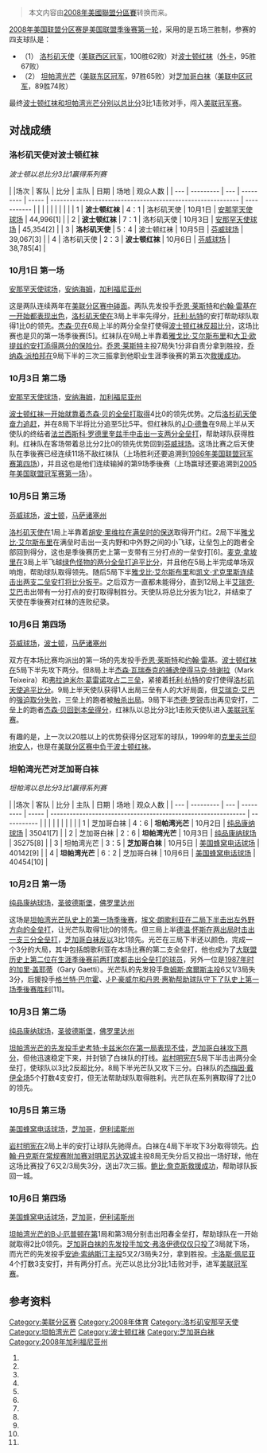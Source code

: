 > 本文内容由[2008年美國聯盟分區賽](https://zh.wikipedia.org/wiki/2008年美國聯盟分區賽)转换而来。


[2008年](https://zh.wikipedia.org/wiki/2008年美国职棒大联盟球季 "wikilink")[美国联盟分区赛是](https://zh.wikipedia.org/wiki/美国联盟分区赛 "wikilink")[美国联盟季後赛第一轮](https://zh.wikipedia.org/wiki/美国联盟 "wikilink")，采用的是五场三胜制，参赛的四支球队是：

  - （1） [洛杉矶天使](https://zh.wikipedia.org/wiki/洛杉矶天使 "wikilink")（[美联西区冠军](https://zh.wikipedia.org/wiki/美国联盟西区 "wikilink")，100胜62败）对[波士顿红袜](https://zh.wikipedia.org/wiki/波士顿红袜 "wikilink")（[外卡](https://zh.wikipedia.org/wiki/外卡 "wikilink")，95胜67败）
  - （2） [坦帕湾光芒](https://zh.wikipedia.org/wiki/坦帕湾光芒 "wikilink")（[美联东区冠军](https://zh.wikipedia.org/wiki/美国联盟东区 "wikilink")，97胜65败）对[芝加哥白袜](https://zh.wikipedia.org/wiki/芝加哥白袜 "wikilink")（[美联中区冠军](https://zh.wikipedia.org/wiki/美国联盟中区 "wikilink")，89胜74败）

最终[波士顿红袜和](https://zh.wikipedia.org/wiki/波士顿红袜 "wikilink")[坦帕湾光芒分别以总比分](https://zh.wikipedia.org/wiki/坦帕湾光芒 "wikilink")3比1击败对手，闯入[美联冠军赛](../Page/2008年美国联盟冠军赛.md "wikilink")。

## 对战成绩

### 洛杉矶天使对波士顿红袜

*波士顿以总比分3比1赢得系列赛*

| |场次 | 客队        | 比分  | 主队        | 日期    | 场地                                                          | 观众人数        |
| --- | --------- | --- | --------- | ----- | ----------------------------------------------------------- | ----------- |
|     |           |     |           |       |                                                             |             |
| 1   | **波士顿红袜** | 4：1 | 洛杉矶天使     | 10月1日 | [安那罕天使球场](https://zh.wikipedia.org/wiki/安那罕天使球场 "wikilink") | 44,996\[1\] |
| 2   | **波士顿红袜** | 7：1 | 洛杉矶天使     | 10月3日 | [安那罕天使球场](https://zh.wikipedia.org/wiki/安那罕天使球场 "wikilink") | 45,354\[2\] |
| 3   | **洛杉矶天使** | 5：4 | 波士顿红袜     | 10月5日 | [芬威球场](https://zh.wikipedia.org/wiki/芬威球场 "wikilink")       | 39,067\[3\] |
| 4   | 洛杉矶天使     | 2：3 | **波士顿红袜** | 10月6日 | [芬威球场](https://zh.wikipedia.org/wiki/芬威球场 "wikilink")       | 38,785\[4\] |

### 10月1日 第一场

[安那罕天使球场](https://zh.wikipedia.org/wiki/安那罕天使球场 "wikilink")，[安纳海姆](https://zh.wikipedia.org/wiki/安纳海姆 "wikilink")，[加利福尼亚州](../Page/加利福尼亚州.md "wikilink")

这是两队连续两年在[美联分区赛中碰面](https://zh.wikipedia.org/wiki/美国联盟分区赛 "wikilink")。两队先发投手[乔恩·莱斯特](../Page/乔恩·莱斯特.md "wikilink")和[约翰·雷基在一开始都表现出色](https://zh.wikipedia.org/wiki/约翰·雷基 "wikilink")，[洛杉矶天使在](https://zh.wikipedia.org/wiki/洛杉矶天使 "wikilink")3局上半率先得分，[托利·杭特](../Page/托利·杭特.md "wikilink")的安打帮助球队取得1比0的领先。[杰森·贝在](https://zh.wikipedia.org/wiki/杰森·贝 "wikilink")6局上半的两分全垒打使得[波士顿红袜反超比分](https://zh.wikipedia.org/wiki/波士顿红袜 "wikilink")，这场比赛也是贝的第一场季後赛\[5\]。红袜队在9局上半靠着[雅戈比·艾尔斯布里](../Page/雅戈比·艾尔斯布里.md "wikilink")和[大卫·欧提兹的安打添得两分的保险分](https://zh.wikipedia.org/wiki/大卫·欧提兹 "wikilink")。[乔恩·莱斯特](../Page/乔恩·莱斯特.md "wikilink")主投7局失1分非自责分拿到胜投，[乔纳森·派柏邦在](https://zh.wikipedia.org/wiki/乔纳森·派柏邦 "wikilink")9局下半的三次三振拿到他职业生涯季後赛的第五次[救援成功](../Page/救援成功.md "wikilink")。

### 10月3日 第二场

[安那罕天使球场](https://zh.wikipedia.org/wiki/安那罕天使球场 "wikilink")，[安纳海姆](https://zh.wikipedia.org/wiki/安纳海姆 "wikilink")，[加利福尼亚州](../Page/加利福尼亚州.md "wikilink")

[波士顿红袜一开始就靠着](https://zh.wikipedia.org/wiki/波士顿红袜 "wikilink")[杰森·贝的全垒打取得](https://zh.wikipedia.org/wiki/杰森·贝 "wikilink")4比0的领先优势。之后[洛杉矶天使奋力追赶](https://zh.wikipedia.org/wiki/洛杉矶天使 "wikilink")，并在8局下半将比分追至5比5平。但红袜队的[J·D·德鲁](../Page/J·D·德鲁.md "wikilink")在9局上半从天使队的终结者[法兰西斯科·罗德里奎兹手中击出一支两分全垒打](https://zh.wikipedia.org/wiki/法兰西斯科·罗德里奎兹 "wikilink")，帮助球队获得胜利。红袜队在客场带着总比分2比0的领先优势回到[芬威球场](https://zh.wikipedia.org/wiki/芬威球场 "wikilink")。这场比赛之后天使队在季後赛已经连续11场不敌红袜队（上场胜利还要追溯到[1986年美国联盟冠军赛第四场](https://zh.wikipedia.org/wiki/1986年美国联盟冠军赛 "wikilink")），并且这也是他们连续输掉的第9场季後赛（上场赢球还要追溯到[2005年美国联盟冠军赛第一场](https://zh.wikipedia.org/wiki/2005年美国联盟冠军赛 "wikilink")）。

### 10月5日 第三场

[芬威球场](https://zh.wikipedia.org/wiki/芬威球场 "wikilink")，[波士顿](../Page/波士顿.md "wikilink")，[马萨诸塞州](https://zh.wikipedia.org/wiki/马萨诸塞州 "wikilink")

[洛杉矶天使在](https://zh.wikipedia.org/wiki/洛杉矶天使 "wikilink")1局上半靠着[胡安·里维拉在满垒时的](https://zh.wikipedia.org/wiki/璜·瑞维拉 "wikilink")[保送](../Page/保送.md "wikilink")取得开门红。2局下半[雅戈比·艾尔斯布里](../Page/雅戈比·艾尔斯布里.md "wikilink")在满垒时击出一支内野和中外野之间的小飞球，让垒包上的跑者全部回到得分，这也是季後赛历史上第一支带有三分打点的一垒安打\[6\]。[麦克·拿坡里在](https://zh.wikipedia.org/wiki/麦克·拿坡里 "wikilink")3局上半飞越[绿色怪物的两分全垒打追平比分](https://zh.wikipedia.org/wiki/绿色怪物 "wikilink")，并且他在5局上半完成单场双响炮，帮助球队取得领先。随后5局下半[雅戈比·艾尔斯布里](../Page/雅戈比·艾尔斯布里.md "wikilink")和[凯文·尤克里斯连续击出两支二垒安打将比分扳平](https://zh.wikipedia.org/wiki/凯文·尤克里斯 "wikilink")。之后双方一直都未能得分，直到12局上半[艾瑞克·艾巴](../Page/艾瑞克·艾巴.md "wikilink")击出带有一分打点的安打取得制胜分。天使队将总比分扳为1比2，并结束了天使在季後赛对红袜的连败纪录。

### 10月6日 第四场

[芬威球场](https://zh.wikipedia.org/wiki/芬威球场 "wikilink")，[波士顿](../Page/波士顿.md "wikilink")，[马萨诸塞州](https://zh.wikipedia.org/wiki/马萨诸塞州 "wikilink")

双方在本场比赛均派出的第一场的先发投手[乔恩·莱斯特](../Page/乔恩·莱斯特.md "wikilink")和[约翰·雷基](https://zh.wikipedia.org/wiki/约翰·雷基 "wikilink")。[波士顿红袜在](https://zh.wikipedia.org/wiki/波士顿红袜 "wikilink")5局下半先攻下两分。但8局上半[杰森·瓦瑞泰克的捕逸使得](https://zh.wikipedia.org/wiki/杰森·瓦瑞泰克 "wikilink")[马克·特谢拉](https://zh.wikipedia.org/wiki/马克·特谢拉 "wikilink")（Mark Teixeira）和[弗拉迪米尔·葛雷诺攻占二三垒](https://zh.wikipedia.org/wiki/弗拉迪米尔·葛雷诺 "wikilink")，紧接着[托利·杭特](../Page/托利·杭特.md "wikilink")的安打使得[洛杉矶天使追平比分](https://zh.wikipedia.org/wiki/洛杉矶天使 "wikilink")。9局上半天使队获得1人出局三垒有人的大好局面，但[艾瑞克·艾巴](../Page/艾瑞克·艾巴.md "wikilink")的[强迫取分失败](https://zh.wikipedia.org/wiki/强迫取分 "wikilink")，三垒上的跑者被[触杀出局](https://zh.wikipedia.org/wiki/触杀 "wikilink")。9局下半[杰德·罗锐](../Page/杰德·罗锐.md "wikilink")击出再见安打，二垒上的跑者[杰森·贝回到本垒得分](https://zh.wikipedia.org/wiki/杰森·贝 "wikilink")，红袜队以总比分3比1击败天使队进入[美联冠军赛](../Page/2008年美国联盟冠军赛.md "wikilink")。

有趣的是，上一次以20胜以上的优势获得分区冠军的球队，1999年的[克里夫兰印地安人](https://zh.wikipedia.org/wiki/克里夫兰印地安人 "wikilink")，也是在[美联分区赛中负于波士顿红袜](https://zh.wikipedia.org/wiki/1999年美国联盟分区赛 "wikilink")。

### 坦帕湾光芒对芝加哥白袜

*坦帕湾以总比分3比1赢得系列赛*

| |场次 | 客队        | 比分  | 主队        | 日期    | 场地                                                            | 观众人数        |
| --- | --------- | --- | --------- | ----- | ------------------------------------------------------------- | ----------- |
|     |           |     |           |       |                                                               |             |
| 1   | 芝加哥白袜     | 4：6 | **坦帕湾光芒** | 10月2日 | [纯品康纳球场](https://zh.wikipedia.org/wiki/纯品康纳球场 "wikilink")     | 35041\[7\]  |
| 2   | 芝加哥白袜     | 2：6 | **坦帕湾光芒** | 10月3日 | [纯品康纳球场](https://zh.wikipedia.org/wiki/纯品康纳球场 "wikilink")     | 35275\[8\]  |
| 3   | 坦帕湾光芒     | 3：5 | **芝加哥白袜** | 10月5日 | [美国蜂窝电话球场](https://zh.wikipedia.org/wiki/美国蜂窝电话球场 "wikilink") | 40142\[9\]  |
| 4   | **坦帕湾光芒** | 6：2 | 芝加哥白袜     | 10月6日 | [美国蜂窝电话球场](https://zh.wikipedia.org/wiki/美国蜂窝电话球场 "wikilink") | 40454\[10\] |

### 10月2日 第一场

[纯品康纳球场](https://zh.wikipedia.org/wiki/纯品康纳球场 "wikilink")，[圣彼德斯堡](https://zh.wikipedia.org/wiki/圣彼德斯堡_\(佛罗里达州\) "wikilink")，[佛罗里达州](../Page/佛罗里达州.md "wikilink")

这场是[坦帕湾光芒队史上的第一场季後赛](https://zh.wikipedia.org/wiki/坦帕湾光芒 "wikilink")，[埃文·朗歌利亚在二局下半击出左外野方向的](https://zh.wikipedia.org/wiki/埃文·朗歌利亚 "wikilink")[全垒打](https://zh.wikipedia.org/wiki/全垒打 "wikilink")，让光芒队取得1比0的领先。但三局上半[德温·怀斯在两出局时击出一支三分全垒打](https://zh.wikipedia.org/wiki/德温·怀斯 "wikilink")，[芝加哥白袜反以](https://zh.wikipedia.org/wiki/芝加哥白袜 "wikilink")3比1领先。光芒在三局下半还以颜色，完成一个3分的大局，其中包括朗歌利亚在本场比赛的第二支全垒打，他也成为了[大联盟历史上第二位在生涯季後赛前两打席都击出全垒打的球员](https://zh.wikipedia.org/wiki/美国职棒大联盟 "wikilink")，另外一位是[1987年时的](https://zh.wikipedia.org/wiki/1987年美国联盟冠军赛 "wikilink")[加里·盖耶蒂](https://zh.wikipedia.org/wiki/加里·盖耶蒂 "wikilink")（Gary Gaetti）。光芒队的先发投手[詹姆斯·席爾斯主投](https://zh.wikipedia.org/wiki/詹姆斯·席爾斯 "wikilink")6又1/3局失3分，后援投手[格兰特·巴尔霍](https://zh.wikipedia.org/wiki/格兰特·巴尔霍 "wikilink")、[J·P·豪威尔和](https://zh.wikipedia.org/wiki/J·P·豪威尔 "wikilink")[丹恩·惠勒帮助球队守下了队史上第一场季後赛胜利](https://zh.wikipedia.org/wiki/丹恩·惠勒 "wikilink")\[11\]。

### 10月3日 第二场

[纯品康纳球场](https://zh.wikipedia.org/wiki/纯品康纳球场 "wikilink")，[圣彼德斯堡](https://zh.wikipedia.org/wiki/圣彼德斯堡_\(佛罗里达州\) "wikilink")，[佛罗里达州](../Page/佛罗里达州.md "wikilink")

[坦帕湾光芒的先发投手](https://zh.wikipedia.org/wiki/坦帕湾光芒 "wikilink")[史考特·卡兹米尔在第一局表现不佳](https://zh.wikipedia.org/wiki/史考特·卡兹米尔 "wikilink")，[芝加哥白袜攻下两分](https://zh.wikipedia.org/wiki/芝加哥白袜 "wikilink")，但他迅速稳定下来，并封锁了白袜队的打线。[岩村明宪在](https://zh.wikipedia.org/wiki/岩村明宪 "wikilink")5局下半击出两分全垒打，使球队以3比2反超比分。8局下半光芒队又攻下三分。白袜队的[杰梅因·戴伊全场](https://zh.wikipedia.org/wiki/杰梅因·戴伊 "wikilink")5个打数4支安打，但无法帮助球队取得胜利。光芒队在系列赛取得了2比0的领先。

### 10月5日 第三场

[美国蜂窝电话球场](https://zh.wikipedia.org/wiki/美国蜂窝电话球场 "wikilink")，[芝加哥](../Page/芝加哥.md "wikilink")，[伊利诺斯州](https://zh.wikipedia.org/wiki/伊利诺斯州 "wikilink")

[岩村明宪在](https://zh.wikipedia.org/wiki/岩村明宪 "wikilink")2局上半的安打让球队先驰得点。白袜在4局下半攻下3分取得领先。[约翰·丹克斯在常规赛附加赛对](https://zh.wikipedia.org/wiki/约翰·丹克斯 "wikilink")[明尼苏达双城](../Page/明尼苏达双城.md "wikilink")主投8局无失分后又投出一场好球，他在这场比赛投了6又2/3局失3分，送出7次三振。[鲍比·詹克斯救援成功](https://zh.wikipedia.org/wiki/鲍比·詹克斯 "wikilink")，帮助球队扳回一城。

### 10月6日 第四场

[美国蜂窝电话球场](https://zh.wikipedia.org/wiki/美国蜂窝电话球场 "wikilink")，[芝加哥](../Page/芝加哥.md "wikilink")，[伊利诺斯州](https://zh.wikipedia.org/wiki/伊利诺斯州 "wikilink")

[坦帕湾光芒的](https://zh.wikipedia.org/wiki/坦帕湾光芒 "wikilink")[B·J·厄普顿在第](https://zh.wikipedia.org/wiki/B·J·厄普顿 "wikilink")1局和第3局分别击出阳春全垒打，帮助球队在一开始就取得2比0领先。[芝加哥白袜的先发投手](https://zh.wikipedia.org/wiki/芝加哥白袜 "wikilink")[加文·弗洛伊德仅仅只投了](https://zh.wikipedia.org/wiki/加文·弗洛伊德 "wikilink")3局就下场，而光芒的先发投手[安迪·索纳斯汀主投](https://zh.wikipedia.org/wiki/安迪·索纳斯汀 "wikilink")5又2/3局失2分，拿到胜投。[卡洛斯·佩尼亚](../Page/卡洛斯·佩尼亚.md "wikilink")4个打数3支安打，并有两分打点。光芒以总比分3比1击败对手，进军[美联冠军赛](../Page/2008年美国联盟冠军赛.md "wikilink")。

## 参考资料

[Category:美联分区赛](https://zh.wikipedia.org/wiki/Category:美联分区赛 "wikilink") [Category:2008年体育](https://zh.wikipedia.org/wiki/Category:2008年体育 "wikilink") [Category:洛杉矶安那罕天使](https://zh.wikipedia.org/wiki/Category:洛杉矶安那罕天使 "wikilink") [Category:坦帕湾光芒](https://zh.wikipedia.org/wiki/Category:坦帕湾光芒 "wikilink") [Category:波士顿红袜](https://zh.wikipedia.org/wiki/Category:波士顿红袜 "wikilink") [Category:芝加哥白袜](https://zh.wikipedia.org/wiki/Category:芝加哥白袜 "wikilink") [Category:2008年加利福尼亚州](https://zh.wikipedia.org/wiki/Category:2008年加利福尼亚州 "wikilink")

1.
2.
3.
4.
5.
6.
7.
8.
9.
10.
11.